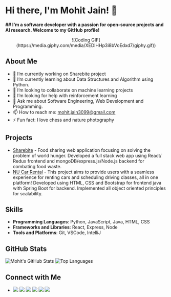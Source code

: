 # Hi there, I'm Mohit Jain! 👋

**## I'm a software developer with a passion for open-source projects and AI research. Welcome to my GitHub profile!**

<div style="text-align:center;">
  ![Coding GIF](https://media.giphy.com/media/XEDIHHp3i8bVoEdxd7/giphy.gif))
</div>


## About Me
- 🔭 I’m currently working on Sharebite project
- 🌱 I’m currently learning about Data Structures and Algorithm using Python.
- 👯 I’m looking to collaborate on machine learning projects
- 🤔 I’m looking for help with reinforcement learning
- 💬 Ask me about Software Engineering, Web Development and Programming.
- 📫 How to reach me: [mohit.jain3099@gmail.com](mailto:mohit.jain3099@gmail.com)
- ⚡ Fun fact: I love chess and nature photography

## Projects
- [Sharebite](https://github.com/mohitjain3099/Sharebite) - Food sharing web application focusing on solving the problem of world hunger. Developed a full stack web app using React/ Redux frontend and mongoDB/express.js/Node.js backend for combating food waste.
- [NU Car Rental](https://github.com/mohitjain3099/NU-Car-Rental) - This project aims to provide users with a seamless experience for renting cars and scheduling driving classes, all in one platform! Developed using HTML, CSS and Bootstrap for frontend java with Spring Boot for backend. Implemented all object oriented principles for scalability.


## Skills
- **Programming Languages**: Python, JavaScript, Java, HTML, CSS
- **Frameworks and Libraries**: React, Express, Node
- **Tools and Platforms**: Git, VSCode, IntelliJ

## GitHub Stats
![Mohit's GitHub Stats](https://github-readme-stats.vercel.app/api?username=mohitjain3099&show_icons=true&theme=radical)
![Top Languages](https://github-readme-stats.vercel.app/api/top-langs/?username=mohitjain3099&layout=compact&theme=radical)

## Connect with Me
- <a href="https://www.linkedin.com/in/mohit-jain-3008/"><img src="https://img.shields.io/badge/LinkedIn-0077B5?style=flat&logo=linkedin&logoColor=white"></a>
<a href="https://www.instagram.com/mhit_jain/"><img src="https://img.shields.io/badge/Instagram-E4405F?style=flat&logo=instagram&logoColor=white"></a>
<a href="https://leetcode.com/u/mohitjain3099/"><img src="https://img.shields.io/badge/LeetCode-FFA116?style=flat&logo=leetcode&logoColor=white"></a>
<a href="https://northeastern.joinhandshake.com/stu/users/56332787"><img src="https://img.shields.io/badge/Handshake-0A66C2?style=flat&logo=handshake&logoColor=white"></a>
<a href="mailto:mohit.jain3099@gmail.com"><img src="https://img.shields.io/badge/Email-D14836?style=flat&logo=gmail&logoColor=white"></a>
<a href="https://www.hackerearth.com/@mj.mohit.jain08"><img src="https://img.shields.io/badge/HackerEarth-2C3454?style=flat&logo=hackerearth&logoColor=white"></a>

